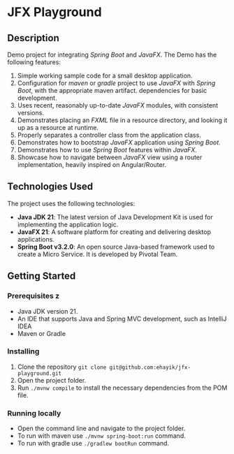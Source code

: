 # JFX Playground

## Description

Demo project for integrating _Spring Boot_ and _JavaFX_. The Demo has the following features:

1. Simple working sample code for a small desktop application.
2. Configuration for _maven_ or _gradle_ project to use _JavaFX_ with _Spring Boot_, with the appropriate maven artifact.
   dependencies for basic development.
3. Uses recent, reasonably up-to-date _JavaFX_ modules, with consistent versions.
4. Demonstrates placing an _FXML_ file in a resource directory, and looking it up as a resource at runtime.
5. Properly separates a controller class from the application class.
6. Demonstrates how to bootstrap _JavaFX_ application using _Spring Boot_.
7. Demonstrates how to use _Spring Boot_ features within _JavaFX_.
8. Showcase how to navigate between _JavaFX_ view using a router implementation, heavily inspired on Angular/Router.

## Technologies Used

The project uses the following technologies:

- **Java JDK 21**: The latest version of Java Development Kit is used for implementing the application logic.
- **JavaFX 21**: A software platform for creating and delivering desktop applications.
- **Spring Boot v3.2.0**: An open source Java-based framework used to create a Micro Service. It is developed by Pivotal Team.

## Getting Started

### Prerequisites z

- Java JDK version 21.
- An IDE that supports Java and Spring MVC development, such as IntelliJ IDEA
- Maven or Gradle

### Installing

1. Clone the repository `git clone git@github.com:ehayik/jfx-playground.git`
2. Open the project folder.
3. Run `./mvnw compile` to install the necessary dependencies from the POM file.

### Running locally

- Open the command line and navigate to the project folder.
- To run with maven use `./mvnw spring-boot:run` command.
- To run with gradle use `./gradlew bootRun` command.
